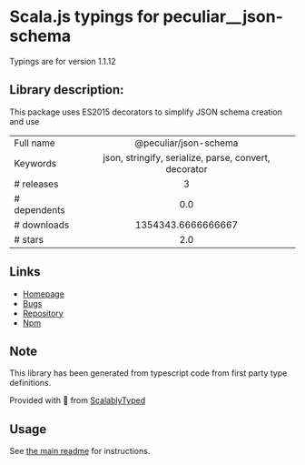 
# Scala.js typings for peculiar__json-schema

Typings are for version 1.1.12

## Library description:
This package uses ES2015 decorators to simplify JSON schema creation and use

|                    |                 |
| ------------------ | :-------------: |
| Full name          | @peculiar/json-schema |
| Keywords           | json, stringify, serialize, parse, convert, decorator |
| # releases         | 3 |
| # dependents       | 0.0 |
| # downloads        | 1354343.6666666667 |
| # stars            | 2.0 |

## Links
- [Homepage](https://github.com/PeculiarVentures/json-schema#readme)
- [Bugs](https://github.com/PeculiarVentures/json-schema/issues)
- [Repository](https://github.com/PeculiarVentures/json-schema)
- [Npm](https://www.npmjs.com/package/%40peculiar%2Fjson-schema)
    


## Note
This library has been generated from typescript code from first party type definitions.

Provided with :purple_heart: from [ScalablyTyped](https://github.com/oyvindberg/ScalablyTyped)

## Usage
See [the main readme](../../readme.md) for instructions.


